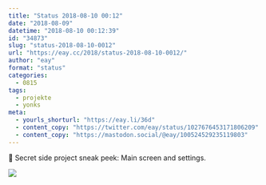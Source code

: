 ```yaml
---
title: "Status 2018-08-10 00:12"
date: "2018-08-09"
datetime: "2018-08-10 00:12:39"
id: "34873"
slug: "status-2018-08-10-0012"
url: "https://eay.cc/2018/status-2018-08-10-0012/"
author: "eay"
format: "status"
categories:
  - 0815
tags:
  - projekte
  - yonks
meta:
  - yourls_shorturl: "https://eay.li/36d"
  - content_copy: "https://twitter.com/eay/status/1027676453171806209"
  - content_copy: "https://mastodon.social/@eay/100524529235119803"
---
```


🤫 Secret side project sneak peek: Main screen and settings.

![](https://eay.cc/uploads/2018/side-project-sneak-peek-2.jpeg)
